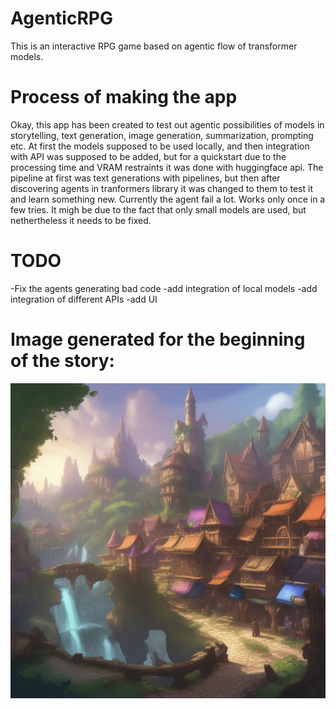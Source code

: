 # AgenticRPG
This is an interactive RPG game based on agentic flow of transformer models.


# Process of making the app
Okay, this app has been created to test out agentic possibilities of models in storytelling, text generation, image generation, summarization, prompting etc.
At first the models supposed to be used locally, and then integration with API was supposed to be added, but for a quickstart due to the processing time and VRAM restraints it was done with huggingface api.
The pipeline at first was text generations with pipelines, but then after discovering agents in tranformers library it was changed to them to test it and learn something new.
Currently the agent fail a lot. Works only once in a few tries. It migh be due to the fact that only small models are used, but nethertheless it needs to be fixed. 
# TODO
-Fix the agents generating bad code
-add integration of local models
-add integration of different APIs
-add UI



# Image generated for the beginning of the story:
![alt text](helpers/RPG.png)